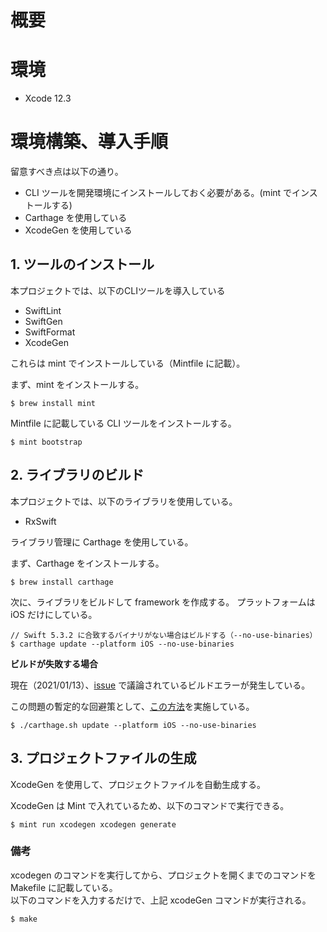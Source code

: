 # 概要

# 環境

* Xcode 12.3

# 環境構築、導入手順

留意すべき点は以下の通り。

* CLI ツールを開発環境にインストールしておく必要がある。(mint でインストールする)
* Carthage を使用している
* XcodeGen を使用している

## 1. ツールのインストール

本プロジェクトでは、以下のCLIツールを導入している<br>

* SwiftLint
* SwiftGen
* SwiftFormat
* XcodeGen

これらは mint でインストールしている（Mintfile に記載）。<br>


まず、mint をインストールする。

```
$ brew install mint
```

Mintfile に記載している CLI ツールをインストールする。

```
$ mint bootstrap
```


## 2. ライブラリのビルド

本プロジェクトでは、以下のライブラリを使用している。

* RxSwift

ライブラリ管理に Carthage を使用している。<br>

まず、Carthage をインストールする。

```
$ brew install carthage
```

次に、ライブラリをビルドして framework を作成する。
プラットフォームは iOS だけにしている。

```
// Swift 5.3.2 に合致するバイナリがない場合はビルドする（--no-use-binaries）
$ carthage update --platform iOS --no-use-binaries
```

**ビルドが失敗する場合**

現在（2021/01/13）、[issue](https://github.com/Carthage/Carthage/issues/3019#issuecomment-665136323)
で議論されているビルドエラーが発生している。<br>

この問題の暫定的な回避策として、[この方法](https://github.com/Carthage/Carthage/issues/3019#issuecomment-665136323)を実施している。

```
$ ./carthage.sh update --platform iOS --no-use-binaries
```

## 3. プロジェクトファイルの生成

XcodeGen を使用して、プロジェクトファイルを自動生成する。<br>

XcodeGen は Mint で入れているため、以下のコマンドで実行できる。<br>

```
$ mint run xcodegen xcodegen generate
```

### 備考

xcodegen のコマンドを実行してから、プロジェクトを開くまでのコマンドを Makefile に記載している。<br>
以下のコマンドを入力するだけで、上記 xcodeGen コマンドが実行される。

```
$ make
```

